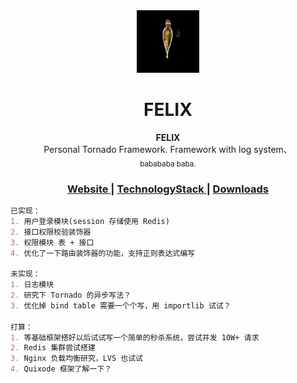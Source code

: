 <div align="center">
<img src="static/logo.jpeg" alt="Mark Text" width="100" height="100">
<h1 align="center">FELIX</h1>
</div>

<div align="center">
  <strong>FELIX</strong><br>
    Personal Tornado Framework. Framework with log system、<br>
  <sub>babababa baba.</sub>
</div>

<div align="center">
  <h3>
    <a href="https://">
      Website
    </a>
    <span> | </span>
    <a href="https://">
      TechnologyStack
    </a>
    <span> | </span>
    <a href="https://">
      Downloads
    </a>
  </h3>
</div>

```markdown
已实现：
1. 用户登录模块(session 存储使用 Redis)
2. 接口权限校验装饰器
3. 权限模块 表 + 接口
4. 优化了一下路由装饰器的功能，支持正则表达式编写

未实现：
1. 日志模块
2. 研究下 Tornado 的异步写法？
3. 优化掉 bind table 需要一个个写，用 importlib 试试？

打算：
1. 等基础框架搭好以后试试写一个简单的秒杀系统，尝试并发 10W+ 请求
2. Redis 集群尝试搭建
3. Nginx 负载均衡研究，LVS 也试试
4. Quixode 框架了解一下？
```
